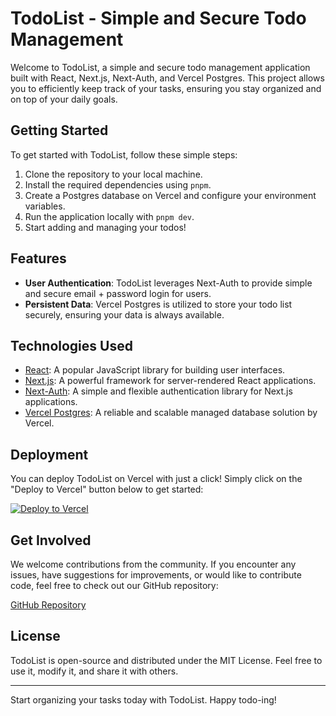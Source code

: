 # TodoList - Simple and Secure Todo Management

Welcome to TodoList, a simple and secure todo management application built with React, Next.js, Next-Auth, and Vercel Postgres. This project allows you to efficiently keep track of your tasks, ensuring you stay organized and on top of your daily goals.

## Getting Started

To get started with TodoList, follow these simple steps:

1. Clone the repository to your local machine.
2. Install the required dependencies using `pnpm`.
3. Create a Postgres database on Vercel and configure your environment variables.
4. Run the application locally with `pnpm dev`.
5. Start adding and managing your todos!

## Features

- **User Authentication**: TodoList leverages Next-Auth to provide simple and secure email + password login for users.
- **Persistent Data**: Vercel Postgres is utilized to store your todo list securely, ensuring your data is always available.

## Technologies Used

- [React](https://reactjs.org/): A popular JavaScript library for building user interfaces.
- [Next.js](https://nextjs.org/): A powerful framework for server-rendered React applications.
- [Next-Auth](https://next-auth.js.org/): A simple and flexible authentication library for Next.js applications.
- [Vercel Postgres](https://vercel.com/postgres): A reliable and scalable managed database solution by Vercel.

## Deployment

You can deploy TodoList on Vercel with just a click! Simply click on the "Deploy to Vercel" button below to get started:

[![Deploy to Vercel](https://vercel.com/button)](https://vercel.com/new/clone?demo-title=React%20Next.js%20TodoList&demo-description=Simple%20React%20Next.js%20TodoList%20project%20repository.&demo-url=https://react-nextjs-todolist.vercel.app/&demo-image=%2F%2Fimages.ctfassets.net%2Fe5382hct74si%2F7rsVQ1ZBSiWe9JGO6FUeZZ%2F210cba91036ca912b2770e0bd5d6cc5d%2Fthumbnail.png&project-name=React%20Next.js%20TodoList&repository-name=react-nextjs-todolist&repository-url=https%3A%2F%2Fgithub.com%2FAnsonZnl%2Freact-nextjs-todolist&from=templates&skippable-integrations=1&env=NEXTAUTH_SECRET&envDescription=Generate%20a%20random%20secret%3A&envLink=https://generate-secret.vercel.app/&stores=%5B%7B%22type%22%3A%22postgres%22%7D%5D&)

## Get Involved

We welcome contributions from the community. If you encounter any issues, have suggestions for improvements, or would like to contribute code, feel free to check out our GitHub repository:

[GitHub Repository](https://github.com/AnsonZnl/react-nextjs-todolist)

## License

TodoList is open-source and distributed under the MIT License. Feel free to use it, modify it, and share it with others.

---

Start organizing your tasks today with TodoList. Happy todo-ing!
